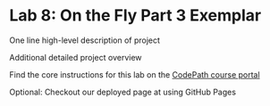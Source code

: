 
# Lab 8: On the Fly Part 3 Exemplar

One line high-level description of project

Additional detailed project overview

Find the core instructions for this lab on the [CodePath course portal](https://courses.codepath.org/courses/summer_internship_for_tech_excellence/unit/2#!lab)

Optional: Checkout our deployed page at []() using GitHub Pages